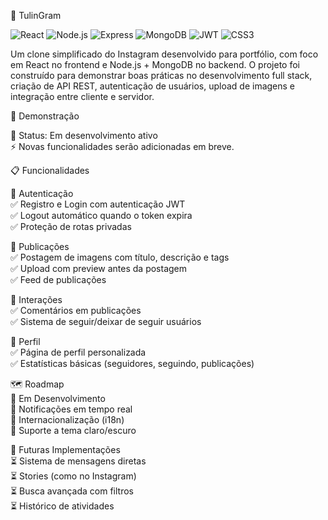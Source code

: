 📸 TulinGram

![React](https://img.shields.io/badge/React-20232A?style=for-the-badge&logo=react&logoColor=61DAFB) 
![Node.js](https://img.shields.io/badge/Node.js-43853D?style=for-the-badge&logo=node.js&logoColor=white) 
![Express](https://img.shields.io/badge/Express.js-404D59?style=for-the-badge) 
![MongoDB](https://img.shields.io/badge/MongoDB-4EA94B?style=for-the-badge&logo=mongodb&logoColor=white) 
![JWT](https://img.shields.io/badge/JWT-black?style=for-the-badge&logo=JSON%20web%20tokens) 
![CSS3](https://img.shields.io/badge/CSS3-1572B6?style=for-the-badge&logo=css3&logoColor=white)  

Um clone simplificado do Instagram desenvolvido para portfólio, com foco em React no frontend e Node.js + MongoDB no backend.
O projeto foi construído para demonstrar boas práticas no desenvolvimento full stack, criação de API REST, autenticação de usuários, upload de imagens e integração entre cliente e servidor.

🚀 Demonstração

📌 Status: Em desenvolvimento ativo  
⚡ Novas funcionalidades serão adicionadas em breve.

📋 Funcionalidades 

🔐 Autenticação  
✅ Registro e Login com autenticação JWT  
✅ Logout automático quando o token expira  
✅ Proteção de rotas privadas

📸 Publicações  
✅ Postagem de imagens com título, descrição e tags  
✅ Upload com preview antes da postagem  
✅ Feed de publicações

💬 Interações  
✅ Comentários em publicações  
✅ Sistema de seguir/deixar de seguir usuários

👤 Perfil  
✅ Página de perfil personalizada  
✅ Estatísticas básicas (seguidores, seguindo, publicações)

🗺️ Roadmap  
🚧 Em Desenvolvimento  
🔄 Notificações em tempo real  
🔄 Internacionalização (i18n)  
🔄 Suporte a tema claro/escuro

🔮 Futuras Implementações  
⏳ Sistema de mensagens diretas  
⏳ Stories (como no Instagram)  
⏳ Busca avançada com filtros  
⏳ Histórico de atividades
